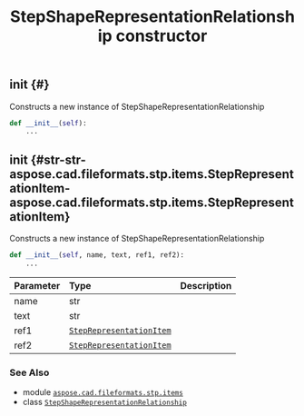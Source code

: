 ﻿---
title: StepShapeRepresentationRelationship constructor
second_title: Aspose.CAD for Python via .NET API References
description: 
type: docs
weight: 10
url: /python-net/aspose.cad.fileformats.stp.items/stepshaperepresentationrelationship/__init__/
is_root: false
---

## __init__ {#}

Constructs a new instance of StepShapeRepresentationRelationship



```python
def __init__(self):
    ...
```




## __init__ {#str-str-aspose.cad.fileformats.stp.items.StepRepresentationItem-aspose.cad.fileformats.stp.items.StepRepresentationItem}

Constructs a new instance of StepShapeRepresentationRelationship



```python
def __init__(self, name, text, ref1, ref2):
    ...
```


| Parameter | Type | Description |
| :- | :- | :- |
| name | str |  |
| text | str |  |
| ref1 | [`StepRepresentationItem`](/cad/python-net/aspose.cad.fileformats.stp.items/steprepresentationitem) |  |
| ref2 | [`StepRepresentationItem`](/cad/python-net/aspose.cad.fileformats.stp.items/steprepresentationitem) |  |



### See Also
* module [`aspose.cad.fileformats.stp.items`](../../)
* class [`StepShapeRepresentationRelationship`](/cad/python-net/aspose.cad.fileformats.stp.items/stepshaperepresentationrelationship)
